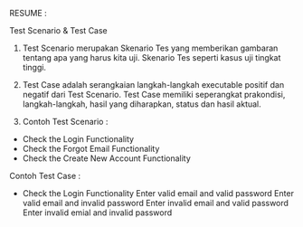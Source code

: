 RESUME : 

Test Scenario & Test Case 
1. Test Scenario merupakan Skenario Tes yang memberikan gambaran tentang apa yang harus kita uji. Skenario Tes seperti kasus uji tingkat tinggi. 

2. Test Case adalah serangkaian langkah-langkah executable positif dan negatif dari Test Scenario.
Test Case memiliki seperangkat prakondisi, langkah-langkah, hasil yang diharapkan, status dan hasil aktual.

3. Contoh Test Scenario :
- Check the Login Functionality 
- Check the Forgot Email Functionality 
- Check the Create New Account Functionality 

Contoh Test Case :
- Check the Login Functionality
 Enter valid email and valid password 
 Enter valid email and invalid password 
 Enter invalid email and valid password
 Enter invalid emial and invalid password 
